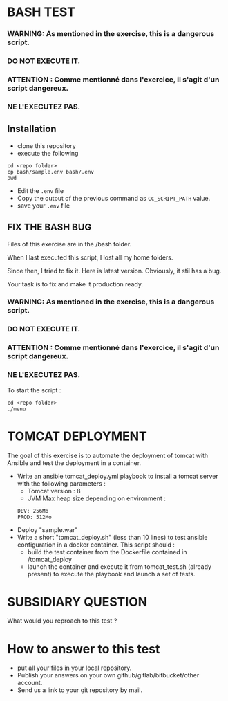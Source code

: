 # BASH TEST



### WARNING: As mentioned in the exercise, this is a dangerous script.
### DO NOT EXECUTE IT.

### ATTENTION : Comme mentionné dans l'exercice, il s'agit d'un script dangereux.
### NE L'EXECUTEZ PAS.



## Installation 

- clone this repository
- execute the following
~~~
cd <repo folder>
cp bash/sample.env bash/.env
pwd 
~~~

- Edit the `.env` file 
- Copy the output of the previous command as `CC_SCRIPT_PATH` value.
- save your `.env` file

## FIX THE BASH BUG
Files of this exercise are in the /bash folder.

When I last executed this script, I lost all my home folders.

Since then, I tried to fix it. Here is latest version.
Obviously, it stil has a bug.

Your task is to fix and make it production ready.

### WARNING: As mentioned in the exercise, this is a dangerous script.
### DO NOT EXECUTE IT.

### ATTENTION : Comme mentionné dans l'exercice, il s'agit d'un script dangereux.
### NE L'EXECUTEZ PAS.

To start the script : 

~~~
cd <repo folder>
./menu
~~~


# TOMCAT DEPLOYMENT

The goal of this exercise is to automate the deployment of tomcat with Ansible 
and test the deployment in a container.
 
 - Write an ansible tomcat_deploy.yml playbook to install a tomcat server with 
   the following parameters :
   - Tomcat version : 8
   - JVM Max heap size depending on environment :
   ~~~
   DEV: 256Mo
   PROD: 512Mo
   ~~~
 - Deploy "sample.war"
 - Write a short "tomcat_deploy.sh" (less than 10 lines) to test 
   ansible configuration in a docker container. This script should :
   - build the test container from the Dockerfile contained in /tomcat_deploy
   - launch the container and execute it from tomcat_test.sh (already present)
     to execute the playbook and launch a set of tests.


# SUBSIDIARY QUESTION

What would you reproach to this test ? 

# How to answer to this test

- put all your files in your local repository.
- Publish your answers on your own github/gitlab/bitbucket/other account.
- Send us a link to your git repository by mail.


